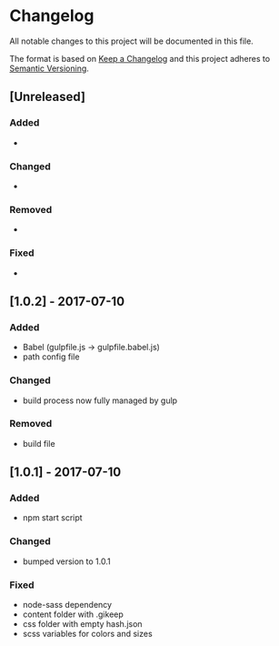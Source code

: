 # Changelog

All notable changes to this project will be documented in this file.

The format is based on [Keep a Changelog](http://keepachangelog.com/)
and this project adheres to [Semantic Versioning](http://semver.org/).

## [Unreleased]
### Added
-

### Changed
-

### Removed
-

### Fixed
-

## [1.0.2] - 2017-07-10
### Added
- Babel (gulpfile.js -> gulpfile.babel.js)
- path config file

### Changed
- build process now fully managed by gulp

### Removed
- build file


## [1.0.1] - 2017-07-10
### Added
- npm start script

### Changed
- bumped version to 1.0.1

### Fixed
- node-sass dependency
- content folder with .gikeep
- css folder with empty hash.json
- scss variables for colors and sizes
